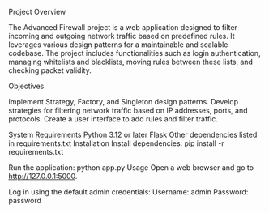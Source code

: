 Project Overview

The Advanced Firewall project is a web application designed to filter incoming and outgoing network traffic based on predefined rules. 
It leverages various design patterns for a maintainable and scalable codebase. 
The project includes functionalities such as login authentication, managing whitelists and blacklists, moving rules between these lists, and checking packet validity.

Objectives

Implement Strategy, Factory, and Singleton design patterns.
Develop strategies for filtering network traffic based on IP addresses, ports, and protocols.
Create a user interface to add rules and filter traffic.

System Requirements
Python 3.12 or later
Flask
Other dependencies listed in requirements.txt
Installation
Install dependencies:
pip install -r
requirements.txt

Run the application:
python app.py
Usage
Open a web browser and go to http://127.0.0.1:5000.

Log in using the default admin credentials:
Username: admin
Password: password
